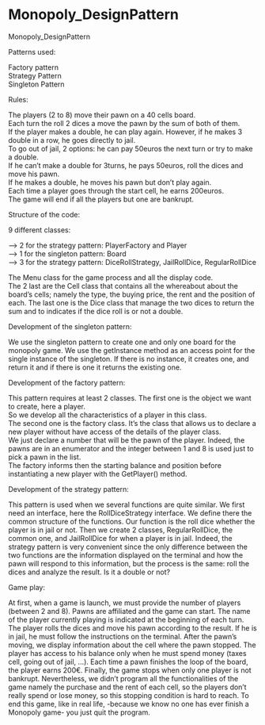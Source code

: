 # Monopoly_DesignPattern
Monopoly_DesignPattern

Patterns used:   

Factory pattern   
Strategy Pattern   
Singleton Pattern   

Rules:   

The players (2 to 8) move their pawn on a 40 cells board.   
Each turn the roll 2 dices a move the pawn by the sum of both of them.    
If the player makes a double, he can play again. However, if he makes 3 double in a row, he goes directly to jail.   
To go out of jail, 2 options: he can pay 50euros the next turn or try to make a double.   
If he can’t make a double for 3turns, he pays 50euros, roll the dices and move his pawn.   
If he makes a double, he moves his pawn but don’t play again.   
Each time a player goes through the start cell, he earns 200euros.   
The game will end if all the players but one are bankrupt.  

Structure of the code:  

9 different classes:  

--> 2 for the strategy pattern: PlayerFactory and Player   
--> 1 for the singleton pattern: Board   
--> 3 for the strategy pattern: DiceRollStrategy, JailRollDice, RegularRollDice   

The Menu class for the game process and all the display code.   
The 2 last are the Cell class that contains all the whereabout about the board’s cells; namely the type, the buying price, the rent and the position of each. The last one is the Dice class that manage the two dices to return the sum and to indicates if the dice roll is or not a double.

Development of the singleton pattern:  

We use the singleton pattern to create one and only one board for the monopoly game. 
We use the getInstance method as an access point for the single instance of the singleton. If there is no instance, it creates one, and return it and if there is one it returns the existing one.

Development of the factory pattern:  

This pattern requires at least 2 classes. The first one is the object we want to create, here a player.  
So we develop all the characteristics of a player in this class.   
The second one is the factory class. It’s the class that allows us to declare a new player without have access of the details of the player class.   
We just declare a number that will be the pawn of the player. Indeed, the pawns are in an enumerator and the integer between 1 and 8 is used just to pick a pawn in the list.   
The factory informs then the starting balance and position before instantiating a new player with the GetPlayer() method. 

Development of the strategy pattern: 

This pattern is used when we several functions are quite similar. 
We first need an interface, here the RollDiceStrategy interface. We define there the common structure of the functions. Our function is the roll dice whether the player is in jail or not. 
Then we create 2 classes, RegularRollDice, the common one, and JailRollDice for when a player is in jail. 
Indeed, the strategy pattern is very convenient since the only difference between the two functions are the information displayed on the terminal and how the pawn will respond to this information, but the process is the same: roll the dices and analyze the result. Is it a double or not?

Game play: 

At first, when a game is launch, we must provide the number of players (between 2 and 8). Pawns are affiliated and the game can start. 
The name of the player currently playing is indicated at the beginning of each turn. The player rolls the dices and move his pawn according to the result. If he is in jail, he must follow the instructions on the terminal. 
After the pawn’s moving, we display information about the cell where the pawn stopped. 
The player has access to his balance only when he must spend money (taxes cell, going out of jail, …). 
Each time a pawn finishes the loop of the board, the player earns 200€. 
Finally, the game stops when only one player is not bankrupt. Nevertheless, we didn’t program all the functionalities of the game namely the purchase and the rent of each cell, so the players don’t really spend or lose money, so this stopping condition is hard to reach. 
To end this game, like in real life, -because we know no one has ever finish a Monopoly game- you just quit the program. 
